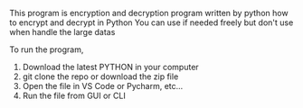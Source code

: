 This program is encryption and decryption program written by python how to encrypt and decrypt in Python
You can use if needed freely but don't use when handle the large datas

To run the program,

 1. Download the latest PYTHON in your computer
 2. git clone the repo or download the zip file
 3. Open the file in VS Code or Pycharm, etc...
 4. Run the file from GUI or CLI
